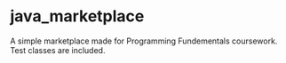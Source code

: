 # java_marketplace
A simple marketplace made for Programming Fundementals coursework. Test classes are included.
